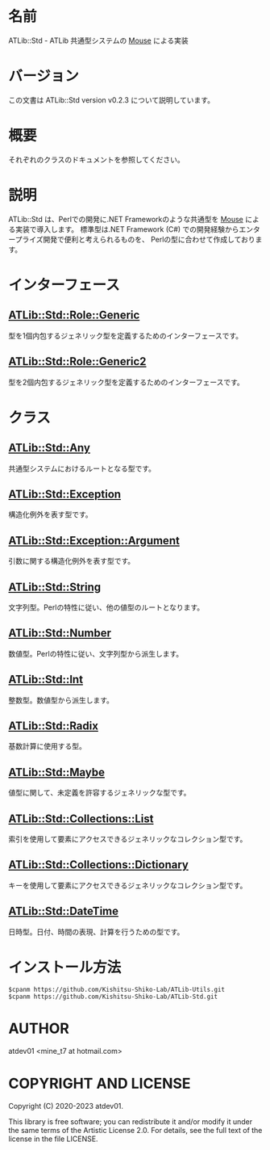# 名前

ATLib::Std - ATLib 共通型システムの [Mouse](https://metacpan.org/pod/Mouse) による実装

# バージョン

この文書は ATLib::Std version v0.2.3 について説明しています。

# 概要

それぞれのクラスのドキュメントを参照してください。

# 説明

ATLib::Std は、Perlでの開発に.NET Frameworkのような共通型を [Mouse](https://metacpan.org/pod/Mouse) による実装で導入します。
標準型は.NET Framework (C#) での開発経験からエンタープライズ開発で便利と考えられるものを、
Perlの型に合わせて作成しております。

# インターフェース

## [ATLib::Std::Role::Generic](https://metacpan.org/pod/ATLib%3A%3AStd%3A%3ARole%3A%3AGeneric)

型を1個内包するジェネリック型を定義するためのインターフェースです。

## [ATLib::Std::Role::Generic2](https://metacpan.org/pod/ATLib%3A%3AStd%3A%3ARole%3A%3AGeneric2)

型を2個内包するジェネリック型を定義するためのインターフェースです。

# クラス

## [ATLib::Std::Any](https://metacpan.org/pod/ATLib%3A%3AStd%3A%3AAny)

共通型システムにおけるルートとなる型です。

## [ATLib::Std::Exception](https://metacpan.org/pod/ATLib%3A%3AStd%3A%3AException)

構造化例外を表す型です。

## [ATLib::Std::Exception::Argument](https://metacpan.org/pod/ATLib%3A%3AStd%3A%3AException%3A%3AArgument)

引数に関する構造化例外を表す型です。

## [ATLib::Std::String](https://metacpan.org/pod/ATLib%3A%3AStd%3A%3AString)

文字列型。Perlの特性に従い、他の値型のルートとなります。

## [ATLib::Std::Number](https://metacpan.org/pod/ATLib%3A%3AStd%3A%3ANumber)

数値型。Perlの特性に従い、文字列型から派生します。

## [ATLib::Std::Int](https://metacpan.org/pod/ATLib%3A%3AStd%3A%3AInt)

整数型。数値型から派生します。

## [ATLib::Std::Radix](https://metacpan.org/pod/ATLib%3A%3AStd%3A%3ARadix)

基数計算に使用する型。

## [ATLib::Std::Maybe](https://metacpan.org/pod/ATLib%3A%3AStd%3A%3AMaybe)

値型に関して、未定義を許容するジェネリックな型です。

## [ATLib::Std::Collections::List](https://metacpan.org/pod/ATLib%3A%3AStd%3A%3ACollections%3A%3AList)

索引を使用して要素にアクセスできるジェネリックなコレクション型です。

## [ATLib::Std::Collections::Dictionary](https://metacpan.org/pod/ATLib%3A%3AStd%3A%3ACollections%3A%3ADictionary)

キーを使用して要素にアクセスできるジェネリックなコレクション型です。

## [ATLib::Std::DateTime](https://metacpan.org/pod/ATLib%3A%3AStd%3A%3ADateTime)

日時型。日付、時間の表現、計算を行うための型です。

# インストール方法

    $cpanm https://github.com/Kishitsu-Shiko-Lab/ATLib-Utils.git
    $cpanm https://github.com/Kishitsu-Shiko-Lab/ATLib-Std.git

# AUTHOR

atdev01 &lt;mine\_t7 at hotmail.com>

# COPYRIGHT AND LICENSE

Copyright (C) 2020-2023 atdev01.

This library is free software; you can redistribute it and/or modify
it under the same terms of the Artistic License 2.0. For details,
see the full text of the license in the file LICENSE.
